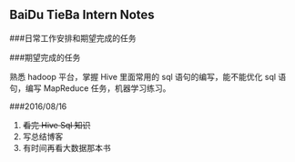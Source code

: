 ## BaiDu TieBa Intern Notes

###日常工作安排和期望完成的任务

###期望完成的任务

熟悉 hadoop 平台，掌握 Hive 里面常用的 sql 语句的编写，能不能优化 sql 语句，编写 MapReduce 任务，机器学习练习。

###2016/08/16
1. ~~看完 Hive Sql 知识~~
2. 写总结博客 
3. 有时间再看大数据那本书
